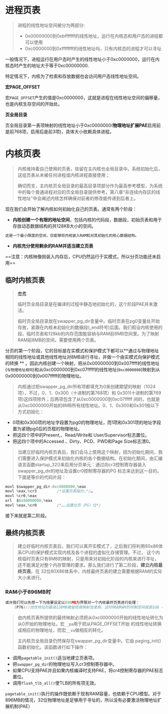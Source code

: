 # 进程页表

> 进程的线性地址空间被分为两部分:
>
> - 0x00000000到0xbfffffff的线性地址，运行在内核态和用户态的进程都可以使用
> - 0xc0000000到0xffffffff的线性地址吗，只有内核态的进程才可以寻址

一般情况下，进程运行在用户态时产生的线性地址小于0xc0000000，运行在内核态时产生的地址大于等于0xc00000000.

特定情况下，内核为了检索和存放数据也会访问用户态线性地址空间。



**宏PAGE_OFFSET**

宏``PAGE_OFFSET``产生的值是0xc0000000，这就是进程在线性地址空间的偏移量，也是内核生存空间的开始处。



**页全局目录**

页全局目录第一表项映射的线性地址小于0xc0000000(**物理地址扩展PAE**启用前是前768项，启用后是前3项)，具体大小依赖具体进程。





# 内核页表

> 内核维持着自己使用的页表，驻留在主内核也全局目录中。系统初始化后，这组页表从未被任何进程或内核进程直接使用；
>
> 确切而言，主内核页全局目录的最高目录项部分作为最高参考模型，为系统中的每个普通进程对应的页全局目录提供参考。第八章“非连续内存区的线性地址”中会阐述内核怎样确保对前者的修改能传递到后者上。

现在我们会开始了解内核如何初始化自己的页表。通常有两个阶段：

- **内核创建一个有限的地址空间**，包括内核的代码段，数据段，初始页表和用于存放动态数据结构的共128KB大小的空间。

```c
这是一个最小限度的空间，仅能够将内核装入RAM和对其初始化的核心数据结构。
```

- **内核充分使用剩余的RAM并适当建立页表**



==注意：内核映像刚装入内存后，CPU仍然运行于实模式，所以分页功能还未启用==   





## 临时内核页表

> [参考](https://blog.csdn.net/G_linuxer_/article/details/50981789)
>
> 临时页全局目录是在编译的过程中静态地初始化的，这个阶段PAE并未激活。
>
> 临时页全局目录放在swapper_pg_dir变量中。临时页表在pg0变量处开始存放，紧跟在内核未初始化的数据段(_end符号)后面。我们假设内核使用的段，临时页表和128kb的内存范围能容纳与RAM前8MB空间里。为了映射RAM前8MB的空间，需要使用两个页表。

分页的第一个阶段，它的目标是在实模式和保护模式下都可以**通过与物理地址相同的线性地址或其他线性地址对8MB进行寻址，并做一个由实模式向保护模式的转换 ** 。因此内核创建一个映射，把从0x00000000到0x007ffff的线性地址(`与物理地址相同`)和从0xc0000000到0xc07fffff的线性地址(`0xc0000000`)映射到从0x00000000到0x007fffff的物理地址。





> 内核通过把swapper_pg_dir所有项都填充为0来创建期望的映射（1024项），不过，0、1、0x300（十进制的第768项）和 0x301(十进制的第769项)这四项除外；后两项包含了从0xc0000000到0xc07fffff 间的，也就是从0xc0000000开始的8MB所有线性地址。0、1、0x300和0x301按以下方式初始化：

- 0项和0x300项的地址字段置为pg0的物理地址，而1项和0x301项的地址字段置为紧随pg0后的页框的物理地址。
- 把这四个项中的Present,、Read/Write和 User/Supervisor标志置位。
- 把这四个项中的Accessed 、Dirty、PCD、PWD和Page Size标志清0。

 



> 当建立好临时内核页表后，我们会马上使用这个映射，因为初始化期间，我们需要进入保护模式来初始化内核的各个数据结构。在初始化期间，由汇编语言函数startup_32()来启用分页单元：通过向cr3控制寄存器装入swapper_pg_dir的地址及设置cr0控制寄存器的PG 标志来达到这一目的。下面是等价的代码片段：

```c
movl $swapper_pg_dir-0xc0000000,%eax
movl %eax,%cr3         /*设置页表指针…*/…
movl %cr0,%eax
orl  $0x80000000,%eax
movl %eax,%cr0         /*……设置分页（PG）位*/
```



接下来就是第二阶段。







## 最终内核页表

> 建立好临时内核页表后，我们可以离开实模式了，之后我们将利用80x86体系CPU的保护模式实现内核及各个进程的虚拟化存储管理。不过， 这个内核临时页表只有8MB的映射，只是用来对初始化阶段的内核来进行寻址，还不能满足对整个内存管理的要求。那么我们进行了第二阶段，**建立内核最终页表**。在 32位80X86体系中，内核最终页表的建立需要根据RAM的实际大小来进行。



### RAM小于896MB时

```c
或许我们可以先想一下为啥要设定以896MB为界限对一个内核最终页表进行处理：
    (P76)//线性地址的最高128MB被留给做映射去使用，这时映射RAM的所剩空间就是1GB - 128MB = 896MB
```



> 由内核页表所提供的最终映射必须把从0xc0000000开始的线性地址转化为从0开始的物理地址。宏``__pa``用于把从PAGE_OFFSET开始 的线性地址转换成相应的物理地址，而宏``__va``做相反的转化。
>
> 主内核页全局目录仍然保存在swapper_pg_dir变量中。它由 paging_init() 函数初始化。该函数进行如下操作：

- 调用``pagetable_init()``适当地建立页表项。
- 把`swapper_pg_dir`的物理地址写入cr3控制寄存器中。
- 如果CPU支持PAE并且如果内核编译时支持PAE，将cr4控制寄存器的PAE标志置位。
- 调用`flush_tlb_all()`使TLB的所有项无效。



``pagetable_init()``执行的操作既依赖于现有RAM容量，也依赖于CPU模型。对于896MB的情况，32位物理地址是足够用于寻址的，所以没有必要激活物理地址扩展机制(PAE）